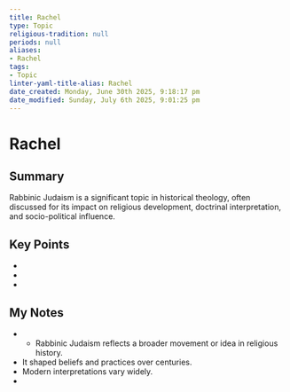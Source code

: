 ```yaml
---
title: Rachel
type: Topic
religious-tradition: null
periods: null
aliases:
- Rachel
tags:
- Topic
linter-yaml-title-alias: Rachel
date_created: Monday, June 30th 2025, 9:18:17 pm
date_modified: Sunday, July 6th 2025, 9:01:25 pm
---
```


# Rachel

## Summary
Rabbinic Judaism is a significant topic in historical theology, often discussed for its impact on religious development, doctrinal interpretation, and socio-political influence.

## Key Points
- 
- 
- 

## My Notes
- - Rabbinic Judaism reflects a broader movement or idea in religious history.
- It shaped beliefs and practices over centuries.
- Modern interpretations vary widely.
- 